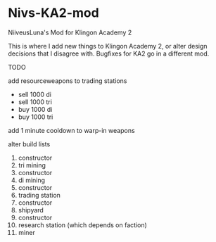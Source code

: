 # Nivs-KA2-mod
NiiveusLuna's Mod for Klingon Academy 2

This is where I add new things to Klingon Academy 2, or alter design decisions that I disagree with. Bugfixes for KA2 go in a different mod.

TODO

add resourceweapons to trading stations

- sell 1000 di
- sell 1000 tri
- buy 1000 di
- buy 1000 tri

add 1 minute cooldown to warp-in weapons

alter build lists

1. constructor
2. tri mining
3. constructor
4. di mining
5. constructor
6. trading station
7. constructor
8. shipyard
9. constructor
10. research station (which depends on faction)
11. miner
